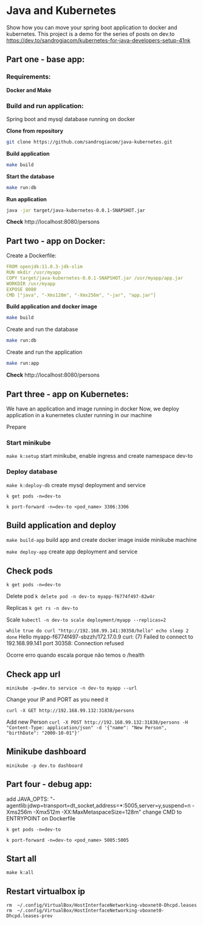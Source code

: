 # Java and Kubernetes

Show how you can move your spring boot application to docker and kubernetes.
This project is a demo for the series of posts on dev.to
https://dev.to/sandrogiacom/kubernetes-for-java-developers-setup-41nk

## Part one - base app:

### Requirements:

**Docker and Make**

### Build and run application:

Spring boot and mysql database running on docker

**Clone from repository**
```bash
git clone https://github.com/sandrogiacom/java-kubernetes.git
```

**Build application**
```bash
make build
```

**Start the database**
```bash
make run:db
```

**Run application**
```bash
java -jar target/java-kubernetes-0.0.1-SNAPSHOT.jar
```

**Check**
http://localhost:8080/persons


## Part two - app on Docker:

Create a Dockerfile:

```yaml
FROM openjdk:11.0.3-jdk-slim
RUN mkdir /usr/myapp
COPY target/java-kubernetes-0.0.1-SNAPSHOT.jar /usr/myapp/app.jar
WORKDIR /usr/myapp
EXPOSE 8080
CMD ["java", "-Xms128m", "-Xmx256m", "-jar", "app.jar"]
```

**Build application and docker image**

```bash
make build
```

Create and run the database
```bash
make run:db
```

Create and run the application
```bash
make run:app
```

**Check**
http://localhost:8080/persons

## Part three - app on Kubernetes:

We have an application and image running in docker
Now, we deploy application in a kunernetes cluster running in our machine

Prepare

### Start minikube
`make k:setup` start minikube, enable ingress and create namespace dev-to

### Deploy database

`make k:deploy-db` create mysql deployment and service

`k get pods -n=dev-to`

`k port-forward -n=dev-to <pod_name> 3306:3306`

## Build application and deploy

`make build-app` build app and create docker image inside minikube machine

`make deploy-app` create app deployment and service

## Check pods

`k get pods -n=dev-to`

Delete pod
`k delete pod -n dev-to myapp-f6774f497-82w4r`

Replicas
`k get rs -n dev-to`

Scale
`kubectl -n dev-to scale deployment/myapp --replicas=2`

`
while true
do curl "http://192.168.99.141:30358/hello"
echo
sleep 2
done
`
Hello myapp-f6774f497-sbzzh/172.17.0.9
curl: (7) Failed to connect to 192.168.99.141 port 30358: Connection refused

Ocorre erro quando escala porque não temos o /health


## Check app url
`minikube -p=dev.to service -n dev-to myapp --url`

Change your IP and PORT as you need it

`curl -X GET http://192.168.99.132:31838/persons`

Add new Person
`curl -X POST http://192.168.99.132:31838/persons -H "Content-Type: application/json" -d '{"name": "New Person", "birthDate": "2000-10-01"}'`

## Minikube dashboard

`minikube -p dev.to dashboard`

## Part four - debug app:

add   JAVA_OPTS: "-agentlib:jdwp=transport=dt_socket,address=*:5005,server=y,suspend=n -Xms256m -Xmx512m -XX:MaxMetaspaceSize=128m"
change CMD to ENTRYPOINT on Dockerfile

`k get pods -n=dev-to`

`k port-forward -n=dev-to <pod_name> 5005:5005`

## Start all

`make k:all`

## Restart virtualbox ip

`rm  ~/.config/VirtualBox/HostInterfaceNetworking-vboxnet0-Dhcpd.leases`
`rm  ~/.config/VirtualBox/HostInterfaceNetworking-vboxnet0-Dhcpd.leases-prev`
